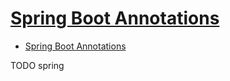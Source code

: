 # [Spring Boot Annotations](https://www.baeldung.com/spring-boot-annotations)

- [Spring Boot Annotations](#spring-boot-annotations)









TODO spring